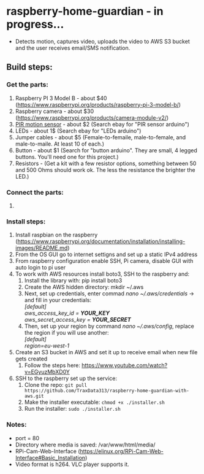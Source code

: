 # raspberry-home-guardian - in progress...
- Detects motion, captures video, uploads the video to AWS S3 bucket and the user receives email/SMS notification.

## Build steps:

### Get the parts:
1. Raspberry PI 3 Model B - about $40 (https://www.raspberrypi.org/products/raspberry-pi-3-model-b/)
1. Raspberry camera - about $30 (https://www.raspberrypi.org/products/camera-module-v2/)
1. [PIR motion sensor](https://raw.githubusercontent.com/TraxData313/raspberry-home-guardian-with-aws/master/PIRsensor.PNG) - about $2 (Search ebay for "PIR sensor arduino")
1. LEDs - about 1$ (Search ebay for "LEDs arduino")
1. Jumper cables - about $5 (Female-to-femaile, male-to-female, and male-to-maile. At least 10 of each.)
1. Button - about $1 (Search for "button arduino". They are small, 4 legged buttons. You'll need one for this project.)
1. Resistors - (Get a kit with a few resistor options, something between 50 and 500 Ohms should work ok. The less the resistance the brighter the LED.)

### Connect the parts:
1. 



### Install steps:
1. Install raspbian on the raspberry (https://www.raspberrypi.org/documentation/installation/installing-images/README.md)
1. From the OS GUI go to internet settigns and set up a static IPv4 address
1. From raspberry configuration enable SSH, Pi camera, disable GUI with auto login to pi user
1. To work with AWS resources install boto3, SSH to the raspberry and:
   1. Install the library with:
pip install boto3
   1. Create the AWS hidden directory:
mkdir ~/.aws
   1. Next, set up credentials, enter commad <i>nano ~/.aws/credentials</i> -> and fill in your credentials: <br><i>
[default] <br>
aws_access_key_id = <b>YOUR_KEY</b> <br>
aws_secret_access_key = <b>YOUR_SECRET</b> <br></i>
   1. Then, set up your region by command <i>nano ~/.aws/config</i>, replace the region if you will use another: <br>
<i>[default] <br>
region=eu-west-1 <br></i>
1. Create an S3 bucket in AWS and set it up to receive email when new file gets created
   1. Follow the steps here: https://www.youtube.com/watch?v=EGyuzMbXD0Y
1. SSH to the raspberry set up the service: 
   1. Clone the repo: `git pull https://github.com/TraxData313/raspberry-home-guardian-with-aws.git`
   1. Make the installer executable: `chmod +x ./installer.sh`
   1. Run the installer: `sudo ./installer.sh`
   




### Notes:
- port = 80
- Directory where media is saved: /var/www/html/media/
- RPi-Cam-Web-Interface (https://elinux.org/RPi-Cam-Web-Interface#Basic_Installation)
- Video format is h264. VLC player supports it.



